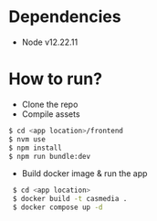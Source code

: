 # Dependencies

* Node v12.22.11

# How to run?

* Clone the repo
* Compile assets
```bash
$ cd <app location>/frontend
$ nvm use
$ npm install
$ npm run bundle:dev
```
* Build docker image & run the app
```bash
 $ cd <app location>
 $ docker build -t casmedia .
 $ docker compose up -d
```
